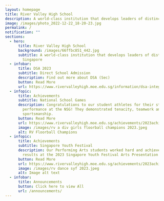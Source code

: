 ```yaml
---
layout: homepage
title: River Valley High School
description: A world-class institution that develops leaders of distinction for Singapore
image: /images/photo_2022-12-22_18-20-23.jpg
permalink: /
notification: ""
sections:
  - hero:
      title: River Valley High School
      background: /images/66ffbc851_442.jpg
      subtitle: A world-class institution that develops leaders of distinction for
        Singapore
  - infobar:
      title: DSA 2023
      subtitle: Direct School Admission
      description: Find out more about DSA (Sec)
      button: Read More
      url: https://www.rivervalleyhigh.moe.edu.sg/information/dsa-integrated-programme/dsa2023/
  - infopic:
      title: Achievements
      subtitle: National School Games
      description: Congratulations to our student athletes for their stellar
        performance at the NSG! They demonstrated tenacity, teamwork and great
        sportsmanship.
      button: Read More
      url: https://www.rivervalleyhigh.moe.edu.sg/achievements/2023achievements/
      image: /images/rv a div girls floorball champions 2023.jpeg
      alt: RV Floorball Champions
  - infopic:
      title: Achievements
      subtitle: Singapore Youth Festival
      description: Our Performing Arts students worked hard and achieved commendable
        results at the 2023 Singapore Youth Festival Arts Presentation!
      button: Read More
      url: https://www.rivervalleyhigh.moe.edu.sg/achievements/2023achievements/
      image: /images/rv dance syf 2023.jpeg
      alt: Image alt text
  - infobar:
      title: Announcements
      button: Click here to view All
      url: /announcements/
---
```

